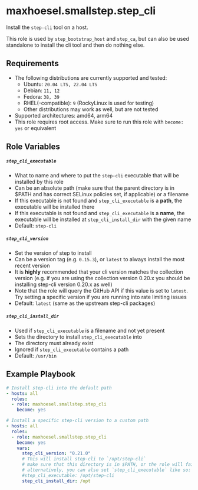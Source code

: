 # maxhoesel.smallstep.step_cli

Install the `step-cli`  tool on a host.

This role is used by `step_bootstrap_host` and `step_ca`, but can also be used standalone to install the cli tool and then do nothing else.

## Requirements

- The following distributions are currently supported and tested:
  - Ubuntu: `20.04 LTS, 22.04 LTS`
  - Debian: `11, 12`
  - Fedora: `38, 39`
  - RHEL(-compatible): `9` (RockyLinux is used for testing)
  - Other distributions may work as well, but are not tested
- Supported architectures: amd64, arm64
- This role requires root access. Make sure to run this role with `become: yes` or equivalent

## Role Variables

##### `step_cli_executable`
- What to name and where to put the `step-cli` executable that will be installed by this role
- Can be an absolute path (make sure that the parent directory is in $PATH and has correct SELinux policies set, if applicable) or a filename
- If this executable is not found and `step_cli_executable` is a **path**, the executable will be installed there
- If this executable is not found and  `step_cli_executable` is a **name**, the executable will be installed at `step_cli_install_dir` with the given name
- Default: `step-cli`

##### `step_cli_version`
- Set the version of step to install
- Can be a version tag (e.g. `0.15.3`), or `latest` to always install the most recent version
- It is **highly** recommended that your cli version matches the collection version
  (e.g. if you are using the collection version 0.20.x you should be installing step-cli version 0.20.x as well)
- Note that the role will query the GitHub API if this value is set to `latest`. Try setting
  a specific version if you are running into rate limiting issues
- Default: `latest` (same as the upstream step-cli packages)

##### `step_cli_install_dir`
- Used if `step_cli_executable` is a filename and not yet present
- Sets the directory to install `step_cli_executable` into
- The directory must already exist
- Ignored if `step_cli_executable` contains a path
- Default: `/usr/bin`

## Example Playbook

```yaml
# Install step-cli into the default path
- hosts: all
  roles:
  - role: maxhoesel.smallstep.step_cli
    become: yes

# Install a specific step-cli version to a custom path
- hosts: all
  roles:
  - role: maxhoesel.smallstep.step_cli
    become: yes
    vars:
      step_cli_version: "0.21.0"
      # This will install step-cli to `/opt/step-cli`
      # make sure that this directory is in $PATH, or the role will fail to find `step-cli`
      # alternatively, you can also set `step_cli_executable` like so:
      #step_cli_executable: /opt/step-cli
      step_cli_install_dir: /opt
```
